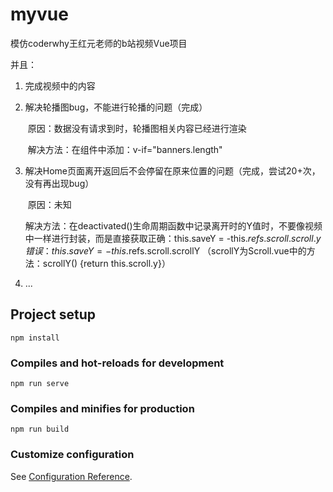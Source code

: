 # myvue

模仿coderwhy王红元老师的b站视频Vue项目

并且：

1. 完成视频中的内容

2. 解决轮播图bug，不能进行轮播的问题（完成）

   ​	原因：数据没有请求到时，轮播图相关内容已经进行渲染

   ​	解决方法：在<Swiper>组件中添加：v-if="banners.length"

3. 解决Home页面离开返回后不会停留在原来位置的问题（完成，尝试20+次，没有再出现bug）

   ​	原因：未知

   ​	解决方法：在deactivated()生命周期函数中记录离开时的Y值时，不要像视频中一样进行封装，而是直接获取
   ​		正确：this.saveY = -this.$refs.scroll.scroll.y
   ​		错误：this.saveY = -this.$refs.scroll.scrollY （scrollY为Scroll.vue中的方法：scrollY() {return this.scroll.y}）

4. ...

## Project setup
```
npm install
```

### Compiles and hot-reloads for development
```
npm run serve
```

### Compiles and minifies for production
```
npm run build
```

### Customize configuration
See [Configuration Reference](https://cli.vuejs.org/config/).
